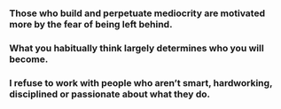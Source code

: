 

### Those who build and perpetuate mediocrity are motivated more by the fear of being left behind.


### What you habitually think largely determines who you will become.

### I refuse to work with people who aren’t smart, hardworking, disciplined or passionate about what they do.